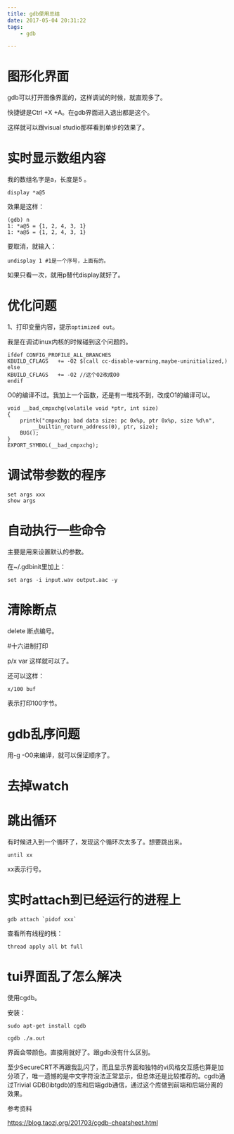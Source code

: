 ```yaml
---
title: gdb使用总结
date: 2017-05-04 20:31:22
tags:
	- gdb

---
```




# 图形化界面

gdb可以打开图像界面的，这样调试的时候，就直观多了。

快捷键是Ctrl +X +A。在gdb界面进入退出都是这个。

这样就可以跟visual studio那样看到单步的效果了。



# 实时显示数组内容

我的数组名字是a，长度是5 。

```
display *a@5
```

效果是这样：

```
(gdb) n
1: *a@5 = {1, 2, 4, 3, 1}
1: *a@5 = {1, 2, 4, 3, 1}
```

要取消，就输入：

```
undisplay 1 #1是一个序号，上面有的。
```

如果只看一次，就用p替代display就好了。

# 优化问题

1、打印变量内容，提示`optimized out`。

我是在调试linux内核的时候碰到这个问题的。

```
ifdef CONFIG_PROFILE_ALL_BRANCHES
KBUILD_CFLAGS	+= -O2 $(call cc-disable-warning,maybe-uninitialized,)
else
KBUILD_CFLAGS   += -O2 //这个O2改成O0
endif
```

O0的编译不过。我加上一个函数，还是有一堆找不到，改成O1的编译可以。

```
void __bad_cmpxchg(volatile void *ptr, int size)
{
	printk("cmpxchg: bad data size: pc 0x%p, ptr 0x%p, size %d\n",
		__builtin_return_address(0), ptr, size);
	BUG();
}
EXPORT_SYMBOL(__bad_cmpxchg);
```

# 调试带参数的程序

```
set args xxx
show args
```

# 自动执行一些命令

主要是用来设置默认的参数。

在~/.gdbinit里加上：

```
set args -i input.wav output.aac -y
```



# 清除断点

delete 断点编号。



#十六进制打印

p/x var 这样就可以了。

还可以这样：

```
x/100 buf
```

表示打印100字节。



# gdb乱序问题

用-g -O0来编译，就可以保证顺序了。



# 去掉watch



# 跳出循环

有时候进入到一个循环了，发现这个循环次太多了。想要跳出来。

```
until xx
```

xx表示行号。



# 实时attach到已经运行的进程上

```
gdb attach `pidof xxx`
```

查看所有线程的栈：

```
thread apply all bt full 
```



# tui界面乱了怎么解决

使用cgdb。

安装：

```
sudo apt-get install cgdb
```

```
cgdb ./a.out
```

界面会带颜色。直接用就好了。跟gdb没有什么区别。

至少SecureCRT不再跟我乱闪了，而且显示界面和独特的vi风格交互感也算是加分项了，唯一遗憾的是中文字符没法正常显示，但总体还是比较推荐的。cgdb通过Trivial GDB(libtgdb)的库和后端gdb通信，通过这个库做到前端和后端分离的效果。

参考资料

https://blog.taozj.org/201703/cgdb-cheatsheet.html
